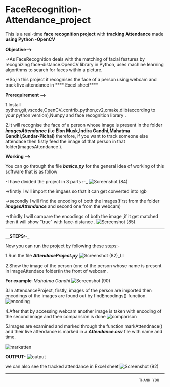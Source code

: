 # FaceRecognition-Attendance_project
This is a real-time **face recognition project** with **tracking  Attendance** made **using Python -OpenCV** 


**Objective-->**

->As FaceRecognition deals with the matching of facial features by recognizing face-distance.OpenCV library in Python,
uses machine learning algorithms to search for faces within a picture. 

->So,in this project it recognises the face of a person using webcam and track live attendance in **** Excel sheet****

**Prerequirement -->**

1.Install python,git,vscode,OpenCV_contrib_python,cv2,cmake,dlib(according to your python version),Numpy and face recognition library .

2.It will recognise the face of a person whose image is present in the folder **_imagesAttendance_ (i.e Elon Musk,Indira Gandhi,Mahatma Gandhi,Sundar-Pichai)**
therefore, if you want to track someone else attendace then fistly feed the image of that person in that folder(imagesAttendance ).

**Working -->**

You can go through the file **_basics.py_** for the general idea of working of this software that is as follow

-I have divided the project in 3 parts :-_
![Screenshot (84)](https://user-images.githubusercontent.com/85822746/170771348-f1287f0a-3228-44c2-afc3-ca64a3f9f8a9.png)

->firstly I will import the imgaes so that it can get converted into rgb

->secondly I will find the encoding of both the images(first from the folder **_imagesAttendance_** and second one from the webcam)

->thirdly I will campare the encodings of both the image ,if it get matched then it will show "true" with face-distance .
![Screenshot (85)](https://user-images.githubusercontent.com/85822746/170771396-d191b150-2a52-49a0-9a74-8a230c69bcac.png)

************************************************

**__STEPS:-_**

Now you can run the project by following these steps:-

1.Run the file **_AttendaceProject.py_**
![Screenshot (82)_LI](https://user-images.githubusercontent.com/85822746/170770332-ce8a9611-935f-4e77-b27d-d79766a3ea26.jpg)

2.Show the image of the person (one of the person whose name is present in imageAttendace folder)in the front of webcam.

**For example**-_Mahatma Gandhi_
![Screenshot (90)](https://user-images.githubusercontent.com/85822746/170869057-7c1a8bfa-8e0d-49ef-9698-f1c6932c3c01.png)

3.In attendanceProject, firstly, images of the person are imported then encodings of the images are found out by findEncodings() function.
![encoding](https://user-images.githubusercontent.com/85822746/170772384-cae15c72-959b-4e9f-9070-4260ba531b34.PNG)

4.After that by accessing webcam another image is taken with encoding of the second image and then comparision is done
![comparison](https://user-images.githubusercontent.com/85822746/170772429-c3d51c8e-40db-4b47-a914-2ae3d2404ca7.PNG)

5.Images are examined and marked through the function markAttendnace() and their live attendance is marked in a **_Attendance.csv_** file with name and time.

![markatten](https://user-images.githubusercontent.com/85822746/170772478-823e4261-e0bf-4161-8cf2-2f32b9512214.PNG)

**OUTPUT-**
![output](https://user-images.githubusercontent.com/85822746/170772609-cf75c12b-3e9a-4c33-a16b-f639f8e636bc.PNG)

we can also see the tracked attendance in Excel sheet
![Screenshot (92)](https://user-images.githubusercontent.com/85822746/170869595-e7489539-f98d-4599-a61b-391cfa712c3e.png)


                                                   
*****************************************************************************************************************************************************

                                                               THANK YOU




